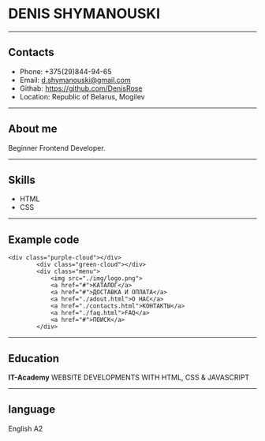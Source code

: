 # DENIS SHYMANOUSKI
___

## Contacts
+ Phone: +375(29)844-94-65
+ Email: d.shymanouski@gmail.com
+ Githab: https://github.com/DenisRose
+ Location: Republic of Belarus, Mogilev
___

## About me
Beginner Frontend Developer.
___

## Skills

+ HTML
+ CSS
___

## Example code
```
<div class="purple-cloud"></div>
        <div class="green-cloud"></div>
        <div class="menu">
            <img src="./img/logo.png">
            <a href="#">КАТАЛОГ</a>
            <a href="#">ДОСТАВКА И ОПЛАТА</a>
            <a href="./adout.html">О НАС</a>
            <a href="./contacts.html">КОНТАКТЫ</a>
            <a href="./faq.html">FAQ</a>
            <a href="#">ПОИСК</a>
        </div>
```
___
## Education
**IT-Academy**
WEBSITE DEVELOPMENTS WITH HTML, CSS & JAVASCRIPT 
___

## language

 English A2
